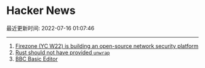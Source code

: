 # Hacker News

最近更新时间: 2022-07-16 01:07:46

--- 
1. [Firezone (YC W22) is building an open-source network security platform](https://www.workatastartup.com/companies/firezone) 
2. [Rust should not have provided `unwrap`](https://www.thecodedmessage.com/posts/2022-07-14-programming-unwrap/) 
3. [BBC Basic Editor](https://bbcmic.ro/) 
